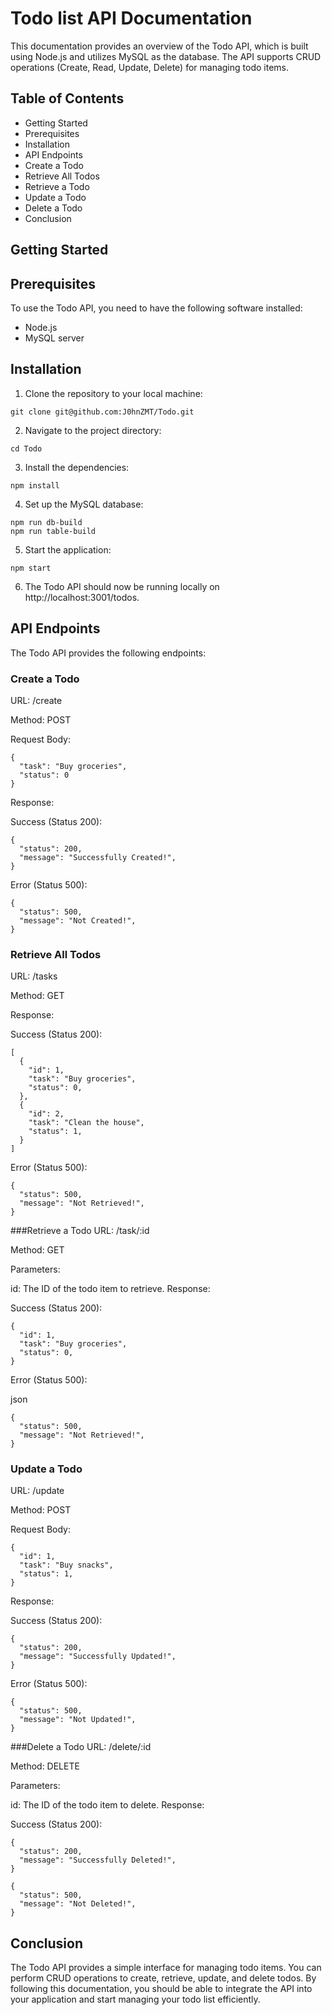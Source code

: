 # Todo list API Documentation
This documentation provides an overview of the Todo API, which is built using Node.js and utilizes MySQL as the database. The API supports CRUD operations (Create, Read, Update, Delete) for managing todo items.

## Table of Contents
- Getting Started
- Prerequisites
- Installation
- API Endpoints
- Create a Todo
- Retrieve All Todos
- Retrieve a Todo
- Update a Todo
- Delete a Todo
- Conclusion

## Getting Started
## Prerequisites
To use the Todo API, you need to have the following software installed:

- Node.js
- MySQL server

## Installation
1. Clone the repository to your local machine:
```
git clone git@github.com:J0hnZMT/Todo.git
```
2. Navigate to the project directory:

```
cd Todo
```
3. Install the dependencies:

```
npm install
```
4. Set up the MySQL database:

```
npm run db-build
npm run table-build
```
5. Start the application:

```
npm start
```
6. The Todo API should now be running locally on http://localhost:3001/todos.

## API Endpoints
The Todo API provides the following endpoints:

### Create a Todo
URL: /create

Method: POST

Request Body:

```
{
  "task": "Buy groceries",
  "status": 0
}
```
Response:

Success (Status 200):

```
{
  "status": 200,
  "message": "Successfully Created!",
}
```
Error (Status 500):

```
{
  "status": 500,
  "message": "Not Created!",
}
```
### Retrieve All Todos
URL: /tasks

Method: GET

Response:

Success (Status 200):

```
[
  {
    "id": 1,
    "task": "Buy groceries",
    "status": 0,
  },
  {
    "id": 2,
    "task": "Clean the house",
    "status": 1,
  }
]
```
Error (Status 500):

```
{
  "status": 500,
  "message": "Not Retrieved!",
}
```
###Retrieve a Todo
URL: /task/:id

Method: GET

Parameters:

id: The ID of the todo item to retrieve.
Response:

Success (Status 200):

```
{
  "id": 1,
  "task": "Buy groceries",
  "status": 0,
}
```
Error (Status 500):

json
```
{
  "status": 500,
  "message": "Not Retrieved!",
}
```
### Update a Todo
URL: /update

Method: POST

Request Body:

```
{
  "id": 1,
  "task": "Buy snacks",
  "status": 1,
}
```

Response:

Success (Status 200):

```
{
  "status": 200,
  "message": "Successfully Updated!",
}
```
Error (Status 500):

```
{
  "status": 500,
  "message": "Not Updated!",
}
```
###Delete a Todo
URL: /delete/:id

Method: DELETE

Parameters:

id: The ID of the todo item to delete.
Response:

Success (Status 200):
```
{
  "status": 200,
  "message": "Successfully Deleted!",
}
```

```
{
  "status": 500,
  "message": "Not Deleted!",
}
```
## Conclusion
The Todo API provides a simple interface for managing todo items. You can perform CRUD operations to create, retrieve, update, and delete todos. By following this documentation, you should be able to integrate the API into your application and start managing your todo list efficiently.
